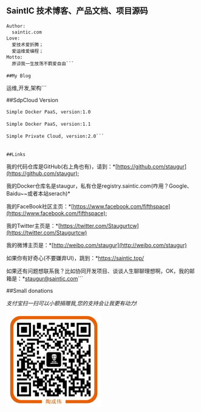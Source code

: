 ## **SaintIC 技术博客、产品文档、项目源码**

```
Author:
  saintic.com
Love:
  爱技术爱折腾；
  爱运维爱编程；
Motto:
  原谅我一生放荡不羁爱自由```

##My Blog

  ```
  运维,开发,架构```

##SdpCloud Version

  ```
  Simple Docker PaaS, version:1.0

  Simple Docker PaaS, version:1.1

  Simple Private Cloud, version:2.0```


##Links

  ```
我的代码仓库是GitHub(右上角也有)，请到：*[https://github.com/staugur](https://github.com/staugur);

我的Docker仓库名是staugur，私有仓是registry.saintic.com(咋用？Google、Baidu~~或者本站serach)*

我的FaceBook社区主页：*[https://www.facebook.com/fifthspace](https://www.facebook.com/fifthspace);

我的Twitter主页是：*[https://twitter.com/Staugurtcw](https://twitter.com/Staugurtcw)

我的微博主页是：*[http://weibo.com/staugur](http://weibo.com/staugur)

如果你有好奇心(不要嫌弃UI)，跳到：*https://saintic.top/

如果还有问题想联系我？比如协同开发项目、谈谈人生聊聊理想啊，OK，我的邮箱是：*staugur@saintic.com```

##Small donations

*支付宝扫一扫可以小额捐赠我,您的支持会让我更有动力!*

![](imgs/alipay.jpg)

